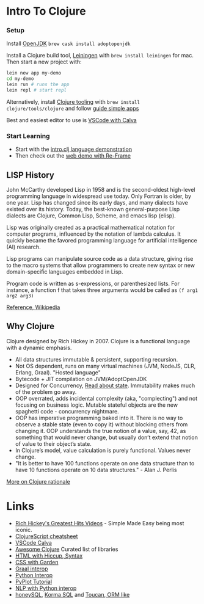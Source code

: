 

# Intro To Clojure

### Setup
Install [OpenJDK](https://github.com/AdoptOpenJDK/homebrew-openjdk) `brew cask install adoptopenjdk`

Install a Clojure build tool, [Leiningen](https://leiningen.org/) with `brew install leiningen` for mac. Then start a
new project with:

``` sh
lein new app my-demo
cd my-demo
lein run # runs the app
lein repl # start repl
```

Alternatively, install [Clojure
tooling](https://clojure.org/guides/getting_started) with 
`brew install clojure/tools/clojure`
and follow [guide simple apps](https://clojure.org/guides/deps_and_cli)

Best and easiest editor to use is [VSCode with Calva](https://marketplace.visualstudio.com/items?itemName=betterthantomorrow.calva)

### Start Learning
* Start with the [intro.clj language demonstration](basics/src/basics/intro.clj)
* Then check out the  [web demo with Re-Frame](web-demo/)

## LISP History
John McCarthy developed Lisp in 1958 and is the second-oldest high-level programming
language in widespread use today. Only Fortran is older, by one year.
Lisp has changed since its early days, and many dialects have existed over its
history. Today, the best-known general-purpose Lisp dialects are Clojure, Common
Lisp, Scheme, and emacs lisp (elisp).

Lisp was originally created as a practical mathematical notation for computer
programs, influenced by the notation of lambda calculus. It quickly became the
favored programming language for artificial intelligence (AI) research. 

Lisp programs can manipulate source code as a data structure, giving rise to the
macro systems that allow programmers to create new syntax or new domain-specific
languages embedded in Lisp.

Program code is written as s-expressions, or
parenthesized lists.  For instance, a function f that takes three arguments
would be called as `(f arg1 arg2 arg3)`

[Reference, Wikipedia](https://en.wikipedia.org/wiki/Lisp_(programming_language))

## Why Clojure

Clojure designed by	Rich Hickey in 2007. Clojure is a functional language with a dynamic emphasis.

* All data structures immutable & persistent, supporting recursion.
* Not OS dependent, runs on many virtual machines (JVM, NodeJS, CLR, Erlang,
  Graal). "Hosted language"
* Bytecode + JIT compilation on JVM/AdoptOpenJDK
* Designed for Concurrency, [Read about state](https://clojure.org/about/state). Immutability makes much of the problem go away.
* OOP overrated, adds incidental complexity (aka, "complecting") and not
  focusing on business logic. Mutable stateful objects are the new spaghetti
  code - concurrency nightmare.
* OOP has imperative programming baked into it. There is no way to observe a
  stable state (even to copy it) without blocking others from changing
  it. OOP understands the true notion of a value, say, 42, as something that
  would never change, but usually don’t extend that notion of value to their
  object’s state.
* In Clojure’s model, value calculation is purely functional. Values never change.
* "It is better to have 100 functions operate on one data structure than to have
  10 functions operate on 10 data structures." - Alan J. Perlis


[More on Clojure rationale](https://clojure.org/about/rationale)


# Links
* [Rich Hickey's Greatest Hits
  Videos](https://changelog.com/posts/rich-hickeys-greatest-hits) - Simple Made Easy being most iconic.
* [ClojureScript cheatsheet](https://cljs.info/cheatsheet/)
* [VSCode Calva](https://marketplace.visualstudio.com/items?itemName=betterthantomorrow.calva)
* [Awesome Clojure](https://github.com/razum2um/awesome-clojure) Curated list of
  libraries
* [HTML with Hiccup, Syntax](https://github.com/weavejester/hiccup/wiki/Syntax)
* [CSS with Garden](https://github.com/noprompt/garden#syntax)
* [Graal interop](http://gigasquidsoftware.com/blog/2017/10/22/embedded-interop-between-clojure-r-and-python-with-graalvm/)
* [Python Interop](https://github.com/clj-python/libpython-clj)
* [PyPlot Tutorial](http://gigasquidsoftware.com/blog/2020/01/18/parens-for-pyplot/)
* [NLP with Python interop](http://gigasquidsoftware.com/blog/2020/01/24/clojure-interop-with-python-nlp-libraries/)
* [honeySQL](https://github.com/jkk/honeysql), [Korma SQL](https://github.com/korma/Korma) and [Toucan, ORM like](https://github.com/metabase/toucan)
